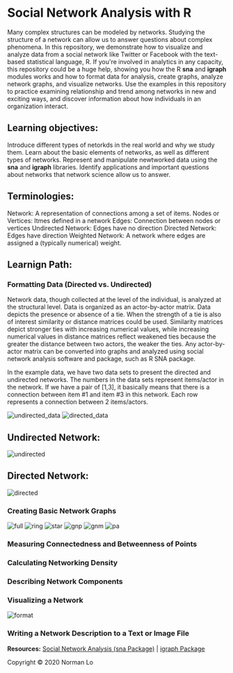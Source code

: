# Social Network Analysis with R
Many complex structures can be modeled by networks. Studying the structure of a network can allow us to answer questions about complex phenomena. In this repository, we demonstrate how to visualize and analyze data from a social network like Twitter or Facebook with the text-based statistical language, R. If you're involved in analytics in any capacity, this repository could be a huge help, showing you how the R **sna** and **igraph** modules works and how to format data for analysis, create graphs, analyze network graphs, and visualize networks. Use the examples in this repository to practice examining relationship and trend among networks in new and exciting ways, and discover information about how individuals in an organization interact.

## Learning objectives:
Introduce different types of netorkds in the real world and why we study them. Learn about the basic elements of networks, as well as different types of networks. Represent and manipulate newtworked data using the **sna** and **igraph** libraries. Identify applications and important questions about networks that network science allow us to answer.

## Terminologies:
Network: A representation of connections among a set of items.
Nodes or Vertices: Itmes defined in a network
Edges: Connection between nodes or vertices
Undirected Network: Edges have no direction
Directed Network: Edges have direction
Weighted Network: A network where edges are assigned a (typically numerical) weight.

## Learnign Path:

### Formatting Data (Directed vs. Undirected)

Network data, though collected at the level of the individual, is analyzed at the structural level.  Data is organized as an actor-by-actor matrix.  Data depicts the presence or absence of a tie.  When the strength of a tie is also of interest similarity or distance matrices could be used.  Similarity matrices depict stronger ties with increasing numerical values, while increasing numerical values in distance matrices reflect weakened ties because the greater the distance between two actors, the weaker the ties. Any actor-by-actor matrix can be converted into graphs and analyzed using social network analysis software and package, such as R SNA package. 

In the example data, we have two data sets to present the directed and undirected networks. The numbers in the data sets represent items/actor in the network. If we have a pair of [1,3], it basically means that there is a connection between item #1 and item #3 in this network. Each row represents a connection between 2 items/actors. 

![undirected_data](/images/undirected_data.png)
![directed_data](/images/directed_data.png)

## Undirected Network:
![undirected](/images/undirected.png)
## Directed Network:
![directed](/images/directed.png)


### Creating Basic Network Graphs

![full](/images/full.png)
![ring](/images/ring.png)
![star](/images/star.png)
![gnp](/images/gnp.png)
![gnm](/images/gnm.png)
![pa](/images/pa.png)

### Measuring Connectedness and Betweenness of Points

### Calculating Networking Density

### Describing Network Components

### Visualizing a Network

![format](/images/gnp_format.png)

### Writing a Network Description to a Text or Image File


**Resources:**  [Social Network Analysis (sna Package)](https://www.rdocumentation.org/packages/sna/versions/2.5)  |  [igraph Package](https://igraph.org/r/)

Copyright © 2020 Norman Lo
